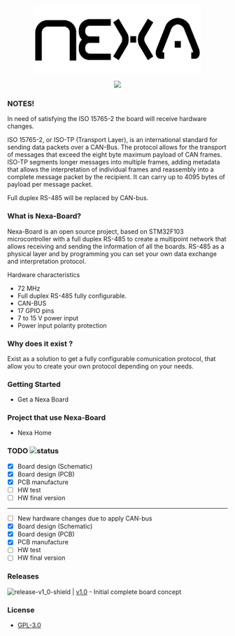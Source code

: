 <p align="center">
  <img width="382" height="155" src="https://github.com/KarlVaello/Nexa-Board/blob/master/Other/Graphics/nexa_LOGO.png">
</p>
<p align="center">
  <img src="https://img.shields.io/badge/Version-1.0-brightgreen.svg">
</p>


### NOTES!

In need of satisfying the ISO 15765-2 the board will receive hardware changes.

ISO 15765-2, or ISO-TP (Transport Layer), is an international standard for sending data packets over a CAN-Bus. The protocol allows for the transport of messages that exceed the eight byte maximum payload of CAN frames. ISO-TP segments longer messages into multiple frames, adding metadata that allows the interpretation of individual frames and reassembly into a complete message packet by the recipient. It can carry up to 4095 bytes of payload per message packet.

Full duplex RS-485 will be replaced by CAN-bus.


### What is Nexa-Board?
Nexa-Board is an open source project, based on STM32F103 microcontroller with a full duplex RS-485 to create a multipoint network that allows receiving and sending the information of all the boards.
RS-485 as a physical layer and by programming you can set your own data exchange and interpretation protocol.

Hardware characteristics
-	72 MHz
-	Full duplex RS-485 fully configurable.
- CAN-BUS
-	17 GPIO pins
- 7 to 15 V power input
-	Power input polarity protection

### Why does it exist ?
Exist as a solution to get a fully configurable comunication protocol, that allow you to create your own protocol depending on your needs.

### Getting Started
- Get a Nexa Board

### Project that use Nexa-Board
- Nexa Home

### TODO ![status](https://img.shields.io/badge/Status-HW--Test-orange.svg)
- [x] Board design (Schematic)
- [x] Board design (PCB)
- [x] PCB manufacture
- [ ] HW test
- [ ] HW final version
---------------
- [ ] New hardware changes due to apply CAN-bus
- [x] Board design (Schematic)
- [x] Board design (PCB)
- [x] PCB manufacture
- [ ] HW test
- [ ] HW final version

### Releases
![release-v1_0-shield](https://img.shields.io/badge/release-1.0-blue.svg) | [v1.0](https://github.com/KarlVaello/Nexa-Board/releases/tag/v1.0) - Initial complete board concept

### License
- [GPL-3.0](https://github.com/KarlVaello/Nexa-Board/blob/master/LICENSE.md)
